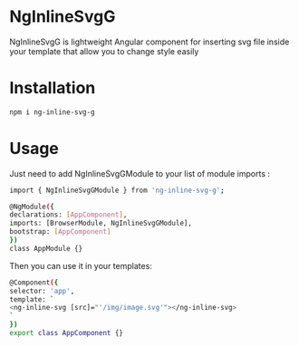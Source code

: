 
# NgInlineSvgG
NgInlineSvgG is lightweight Angular component for inserting svg file inside your template that allow you to change style easily  
# Installation
```bash
npm i ng-inline-svg-g
```
# Usage

Just need to add NgInlineSvgGModule to your list of module imports : 
```bash
import { NgInlineSvgGModule } from 'ng-inline-svg-g';

@NgModule({
declarations: [AppComponent],
imports: [BrowserModule, NgInlineSvgGModule],
bootstrap: [AppComponent]
})
class AppModule {}
```
Then you can use it in your templates: 

```bash
@Component({
selector: 'app',
template: `
<ng-inline-svg [src]="'/img/image.svg'"></ng-inline-svg>
`
})
export class AppComponent {}
```
